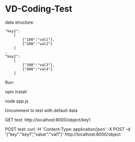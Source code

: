 # VD-Coding-Test

data structure:



    "key1":
        [
            {"100":"val1"},
            {"200":"val2"}
        ]
    ,
    "key2":
        [
            {"300":"val3"},
            {"400":"val4"}
        ]


Run:

npm install

node app.js

Uncomment to test with default data

GET test: http://localhost:8000/object/key1

POST test: curl -H 'Content-Type: application/json' -X POST -d '{"key":"key1","value":"val1"}' http://localhost:8000/object
